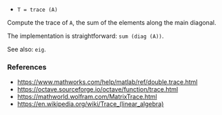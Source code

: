 * `T = trace (A)`

Compute the trace of `A`, the sum of the elements along the main
diagonal.

The implementation is straightforward: `sum (diag (A))`.

See also: `eig`.

### References

* https://www.mathworks.com/help/matlab/ref/double.trace.html
* https://octave.sourceforge.io/octave/function/trace.html
* https://mathworld.wolfram.com/MatrixTrace.html
* https://en.wikipedia.org/wiki/Trace_(linear_algebra)
